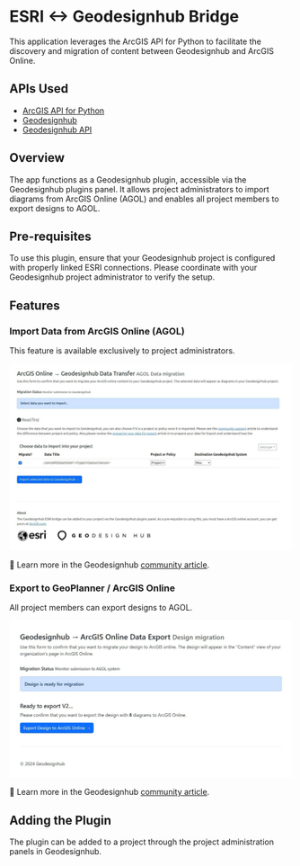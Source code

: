 # ESRI <-> Geodesignhub Bridge 

This application leverages the ArcGIS API for Python to facilitate the discovery and migration of content between Geodesignhub and ArcGIS Online.

## APIs Used

- [ArcGIS API for Python](https://developers.arcgis.com/python/)
- [Geodesignhub](https://www.geodesignhub.com/)
- [Geodesignhub API](https://www.geodesignhub.com/api/)

## Overview

The app functions as a Geodesignhub plugin, accessible via the Geodesignhub plugins panel. It allows project administrators to import diagrams from ArcGIS Online (AGOL) and enables all project members to export designs to AGOL.

## Pre-requisites

To use this plugin, ensure that your Geodesignhub project is configured with properly linked ESRI connections. Please coordinate with your Geodesignhub project administrator to verify the setup.

## Features

### Import Data from ArcGIS Online (AGOL)

This feature is available exclusively to project administrators.

![Import Design](images/import-from-agol.jpg)

🌟 Learn more in the Geodesignhub [community article](https://community.geodesignhub.com/t/import-data-from-arcgis-online-esri-systems-to-your-project/1437).

### Export to GeoPlanner / ArcGIS Online

All project members can export designs to AGOL.

![Export Design](images/export-to-agol.jpg)

🌟 Learn more in the Geodesignhub [community article](https://community.geodesignhub.com/t/exporting-your-design-to-arcgis-online-esri-systems/1430).

## Adding the Plugin

The plugin can be added to a project through the project administration panels in Geodesignhub.
